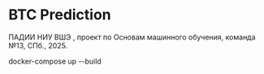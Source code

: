 # BTC Prediction
 ПАДИИ НИУ ВШЭ , проект по Основам машинного обучения, команда №13, СПб., 2025.


docker-compose up --build